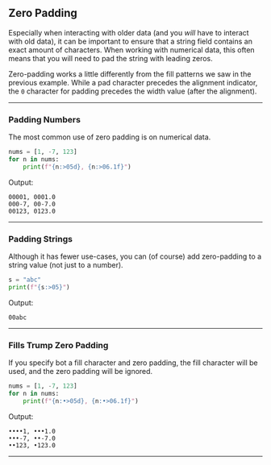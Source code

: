 ## Zero Padding

Especially when interacting with older data (and you *will* have to interact
with old data), it can be important to ensure that a string field contains an
exact amount of characters. When working with numerical data, this often
means that you will need to pad the string with leading zeros.

Zero-padding works a little differently from the fill patterns we saw in the
previous example. While a pad character precedes the alignment indicator, the
`0` character for padding precedes the width value (after the alignment).

---

### Padding Numbers

The most common use of zero padding is on numerical data.

```python
nums = [1, -7, 123]
for n in nums:
    print(f"{n:>05d}, {n:>06.1f}")
```

Output:

```
00001, 0001.0
000-7, 00-7.0
00123, 0123.0
```

---

### Padding Strings

Although it has fewer use-cases, you can (of course) add zero-padding to a
string value (not just to a number).

```python
s = "abc"
print(f"{s:>05}")
```

Output:

```
00abc
```

---

### Fills Trump Zero Padding

If you specify bot a fill character and zero padding, the fill character will
be used, and the zero padding will be ignored.

```python
nums = [1, -7, 123]
for n in nums:
    print(f"{n:•>05d}, {n:•>06.1f}")
```

Output:

```
••••1, •••1.0
•••-7, ••-7.0
••123, •123.0
```

---

